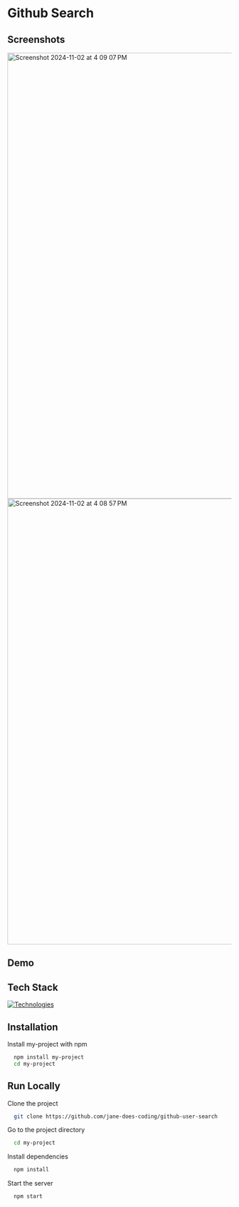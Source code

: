 # Github Search

## Screenshots

<img width="1000" alt="Screenshot 2024-11-02 at 4 09 07 PM" src="https://github.com/user-attachments/assets/aa4ab254-cbe9-4eaa-aeab-e4cd5b48a82f">
<img width="1000" alt="Screenshot 2024-11-02 at 4 08 57 PM" src="https://github.com/user-attachments/assets/c0104a52-5767-451b-94bb-c8d71d98e3ee">

## Demo

## Tech Stack

[![Technologies](https://skillicons.dev/icons?i=js,tailwind,react,git,github)](https://skillicons.dev)

## Installation

Install my-project with npm

```bash
  npm install my-project
  cd my-project
```

## Run Locally

Clone the project

```bash
  git clone https://github.com/jane-does-coding/github-user-search
```

Go to the project directory

```bash
  cd my-project
```

Install dependencies

```bash
  npm install
```

Start the server

```bash
  npm start
```

